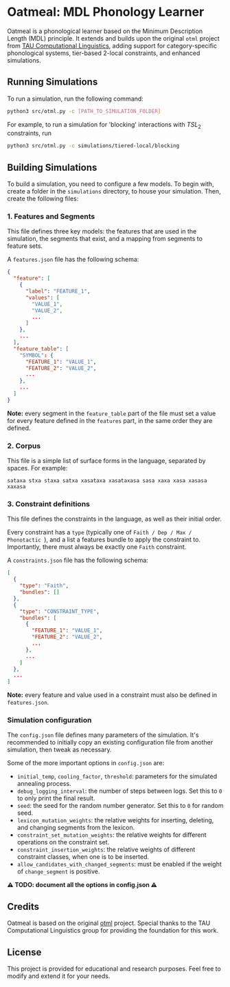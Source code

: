 # Oatmeal: MDL Phonology Learner

Oatmeal is a phonological learner based on the Minimum Description Length (MDL) principle. It extends and builds upon
the original `otml` project from [TAU Computational Linguistics](https://github.com/taucompling/otml), adding support
for category-specific phonological systems, tier-based 2-local constraints, and enhanced simulations.

## Running Simulations
To run a simulation, run the following command:
```bash
python3 src/otml.py -c [PATH_TO_SIMULATION_FOLDER]
```

For example, to run a simulation for 'blocking' interactions with $TSL_2$ constraints, run
```bash
python3 src/otml.py -c simulations/tiered-local/blocking
```

## Building Simulations
To build a simulation, you need to configure a few models. To begin with, create a folder in the `simulations` directory, to house your simulation. Then, create the following files:

### 1. Features and Segments
This file defines three key models: the features that are used in the simulation, the segments that exist, and a mapping from segments to feature sets.

A `features.json` file has the following schema:

```json
{
  "feature": [
    {
      "label": "FEATURE_1",
      "values": [
        "VALUE_1",
        "VALUE_2",
        ...
      ]
    },
    ...
  ],
  "feature_table": [
    "SYMBOL": {
      "FEATURE_1": "VALUE_1",
      "FEATURE_2": "VALUE_2",
      ...
    },
    ...
  ]
}
```
**Note:** every segment in the `feature_table` part of the file must set a value for every feature defined in the `features` part, in the same order they are defined.

### 2. Corpus
This file is a simple list of surface forms in the language, separated by spaces. For example:
```text
sataxa stxa staxa satxa xasataxa xasataxasa sasa xaxa xasa xasasa xaxasa
```
### 3. Constraint definitions
This file defines the constraints in the language, as well as their initial order.

Every constraint has a `type` (typically one of `Faith / Dep / Max / Phonotactic `), and a list a features bundle to apply the constraint to. Importantly, there must always be exactly one `Faith` constraint. 

A `constraints.json` file has the following schema:

```json
[
  {
    "type": "Faith",
    "bundles": []
  },
  {
    "type": "CONSTRAINT_TYPE",
    "bundles": [
      {
        "FEATURE_1": "VALUE_1",
        "FEATURE_2": "VALUE_2",
        ...
      },
      ...
    ]
  },
  ...
]
```
**Note:** every feature and value used in a constraint must also be defined in `features.json`.

### Simulation configuration
The `config.json` file defines many parameters of the simulation. It's recommended to initially copy an existing configuration file from another simulation, then tweak as necessary.

Some of the more important options in `config.json` are:
 * `initial_temp`, `cooling_factor`, `threshold`: parameters for the simulated annealing process.
 * `debug_logging_interval`: the number of steps between logs. Set this to `0` to only print the final result.
 * `seed`: the seed for the random number generator. Set this to `0` for random seed.
 * `lexicon_mutation_weights`: the relative weights for inserting, deleting, and changing segments from the lexicon.
 * `constraint_set_mutation_weights`: the relative weights for different operations on the constraint set.
 * `constraint_insertion_weights`: the relative weights of different constraint classes, when one is to be inserted.
 * `allow_candidates_with_changed_segments`: must be enabled if the weight of `change_segment` is positive.

**⚠️️ TODO: document all the options in config.json ⚠️️**



## Credits

Oatmeal is based on the original [otml](https://github.com/taucompling/otml) project. Special thanks to the TAU
Computational Linguistics group for providing the foundation for this work.

## License

This project is provided for educational and research purposes. Feel free to modify and extend it for your needs.
